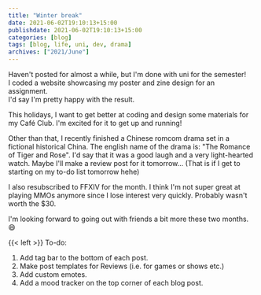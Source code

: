 ```yaml
---
title: "Winter break"
date: 2021-06-02T19:10:13+15:00
publishdate: 2021-06-02T19:10:13+15:00
categories: [blog]
tags: [blog, life, uni, dev, drama]
archives: ["2021/June"]
---
```


Haven't posted for almost a while, but I'm done with uni for the semester!  
I coded a website showcasing my poster and zine design for an assignment.  
I'd say I'm pretty happy with the result.  

This holidays, I want to get better at coding and design some materials for my Café Club. I'm excited for it to get up and running!  

<!--more-->

Other than that, I recently finished a Chinese romcom drama set in a fictional historical China. The english name of the drama is: "The Romance of Tiger and Rose". I'd say that it was a good laugh and a very light-hearted watch. Maybe I'll make a review post for it tomorrow... (That is if I get to starting on my to-do list tomorrow hehe)  

I also resubscribed to FFXIV for the month. I think I'm not super great at playing MMOs anymore since I lose interest very quickly. Probably wasn't worth the $30.  

I'm looking forward to going out with friends a bit more these two months.  :smile:

{{< left >}}
To-do: <br>
1. Add tag bar to the bottom of each post. <br>
2. Make post templates for Reviews (i.e. for games or shows etc.) <br>
3. Add custom emotes. <br>
4. Add a mood tracker on the top corner of each blog post.
